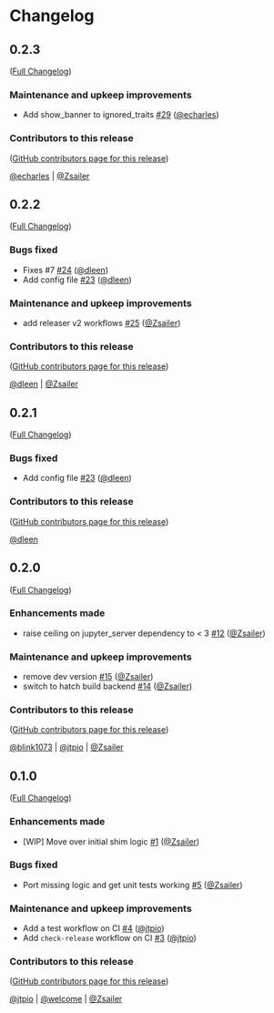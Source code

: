 # Changelog

<!-- <START NEW CHANGELOG ENTRY> -->

## 0.2.3

([Full Changelog](https://github.com/jupyter/notebook_shim/compare/v0.2.2...bb84e6475a757b6299cb07ec3ce027a8c57d052e))

### Maintenance and upkeep improvements

- Add show_banner to ignored_traits [#29](https://github.com/jupyter/notebook_shim/pull/29) ([@echarles](https://github.com/echarles))

### Contributors to this release

([GitHub contributors page for this release](https://github.com/jupyter/notebook_shim/graphs/contributors?from=2022-11-03&to=2023-04-24&type=c))

[@echarles](https://github.com/search?q=repo%3Ajupyter%2Fnotebook_shim+involves%3Aecharles+updated%3A2022-11-03..2023-04-24&type=Issues) | [@Zsailer](https://github.com/search?q=repo%3Ajupyter%2Fnotebook_shim+involves%3AZsailer+updated%3A2022-11-03..2023-04-24&type=Issues)

<!-- <END NEW CHANGELOG ENTRY> -->

## 0.2.2

([Full Changelog](https://github.com/jupyter/notebook_shim/compare/v0.2.0...e1f1219888d9bfa69fc0e1f130f6f1bcf3825fcb))

### Bugs fixed

- Fixes #7 [#24](https://github.com/jupyter/notebook_shim/pull/24) ([@dleen](https://github.com/dleen))
- Add config file [#23](https://github.com/jupyter/notebook_shim/pull/23) ([@dleen](https://github.com/dleen))

### Maintenance and upkeep improvements

- add releaser v2 workflows [#25](https://github.com/jupyter/notebook_shim/pull/25) ([@Zsailer](https://github.com/Zsailer))

### Contributors to this release

([GitHub contributors page for this release](https://github.com/jupyter/notebook_shim/graphs/contributors?from=2022-10-17&to=2022-11-03&type=c))

[@dleen](https://github.com/search?q=repo%3Ajupyter%2Fnotebook_shim+involves%3Adleen+updated%3A2022-10-17..2022-11-03&type=Issues) | [@Zsailer](https://github.com/search?q=repo%3Ajupyter%2Fnotebook_shim+involves%3AZsailer+updated%3A2022-10-17..2022-11-03&type=Issues)

## 0.2.1

([Full Changelog](https://github.com/jupyter/notebook_shim/compare/v0.2.0...b72af7411fa41115c3025a95f261e10bf0221fb0))

### Bugs fixed

- Add config file [#23](https://github.com/jupyter/notebook_shim/pull/23) ([@dleen](https://github.com/dleen))

### Contributors to this release

([GitHub contributors page for this release](https://github.com/jupyter/notebook_shim/graphs/contributors?from=2022-10-17&to=2022-11-02&type=c))

[@dleen](https://github.com/search?q=repo%3Ajupyter%2Fnotebook_shim+involves%3Adleen+updated%3A2022-10-17..2022-11-02&type=Issues)

## 0.2.0

([Full Changelog](https://github.com/jupyter/notebook_shim/compare/v0.1.0...4e4228d7bb2d2e04cc204db3de7f2f567d65c38a))

### Enhancements made

- raise ceiling on jupyter_server dependency to < 3 [#12](https://github.com/jupyter/notebook_shim/pull/12) ([@Zsailer](https://github.com/Zsailer))

### Maintenance and upkeep improvements

- remove dev version [#15](https://github.com/jupyter/notebook_shim/pull/15) ([@Zsailer](https://github.com/Zsailer))
- switch to hatch build backend [#14](https://github.com/jupyter/notebook_shim/pull/14) ([@Zsailer](https://github.com/Zsailer))

### Contributors to this release

([GitHub contributors page for this release](https://github.com/jupyter/notebook_shim/graphs/contributors?from=2022-02-10&to=2022-10-17&type=c))

[@blink1073](https://github.com/search?q=repo%3Ajupyter%2Fnotebook_shim+involves%3Ablink1073+updated%3A2022-02-10..2022-10-17&type=Issues) | [@jtpio](https://github.com/search?q=repo%3Ajupyter%2Fnotebook_shim+involves%3Ajtpio+updated%3A2022-02-10..2022-10-17&type=Issues) | [@Zsailer](https://github.com/search?q=repo%3Ajupyter%2Fnotebook_shim+involves%3AZsailer+updated%3A2022-02-10..2022-10-17&type=Issues)

## 0.1.0

([Full Changelog](https://github.com/jupyterlab/notebook_shim/compare/first-commit...5b433fa298f741c7d71c9a3e7e85f17b2207300f))

### Enhancements made

- [WIP] Move over initial shim logic [#1](https://github.com/jupyterlab/notebook_shim/pull/1) ([@Zsailer](https://github.com/Zsailer))

### Bugs fixed

- Port missing logic and get unit tests working [#5](https://github.com/jupyterlab/notebook_shim/pull/5) ([@Zsailer](https://github.com/Zsailer))

### Maintenance and upkeep improvements

- Add a test workflow on CI [#4](https://github.com/jupyterlab/notebook_shim/pull/4) ([@jtpio](https://github.com/jtpio))
- Add `check-release` workflow on CI [#3](https://github.com/jupyterlab/notebook_shim/pull/3) ([@jtpio](https://github.com/jtpio))

### Contributors to this release

([GitHub contributors page for this release](https://github.com/jupyterlab/notebook_shim/graphs/contributors?from=2022-01-19&to=2022-02-10&type=c))

[@jtpio](https://github.com/search?q=repo%3Ajupyterlab%2Fnotebook_shim+involves%3Ajtpio+updated%3A2022-01-19..2022-02-10&type=Issues) | [@welcome](https://github.com/search?q=repo%3Ajupyterlab%2Fnotebook_shim+involves%3Awelcome+updated%3A2022-01-19..2022-02-10&type=Issues) | [@Zsailer](https://github.com/search?q=repo%3Ajupyterlab%2Fnotebook_shim+involves%3AZsailer+updated%3A2022-01-19..2022-02-10&type=Issues)
